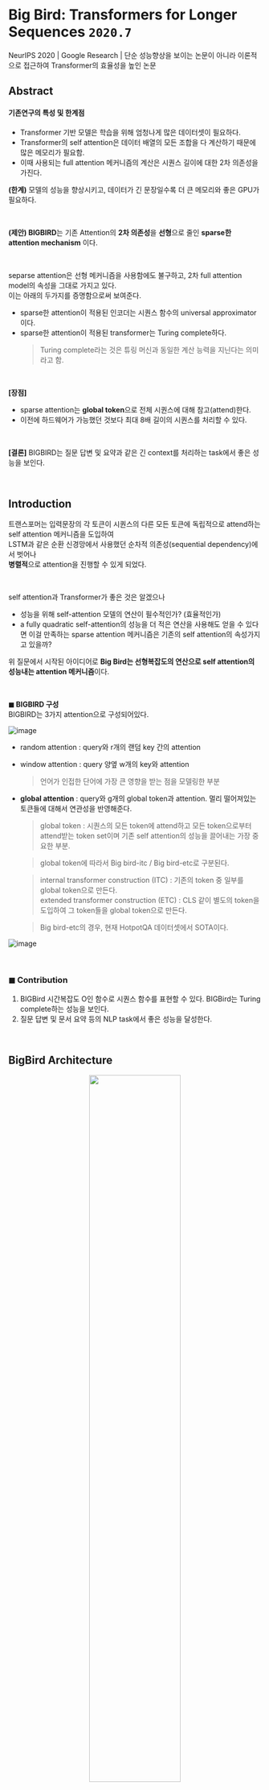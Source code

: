# Big Bird: Transformers for Longer Sequences `2020.7`  
NeurIPS 2020 | Google Research | 단순 성능향상을 보이는 논문이 아니라 이론적으로 접근하여 Transformer의 효율성을 높인 논문

## Abstract

#### 기존연구의 특성 및 한계점
- Transformer 기반 모델은 학습을 위해 엄청나게 많은 데이터셋이 필요하다. 
- Transformer의 self attention은 데이터 배열의 모든 조합을 다 계산하기 때문에 많은 메모리가 필요함.
- 이때 사용되는 full attention 메커니즘의 계산은 시퀀스 길이에 대한 2차 의존성을 가진다.  

**(한계)** 모델의 성능을 향상시키고, 데이터가 긴 문장일수록 더 큰 메모리와 좋은 GPU가 필요하다.

<br>

**(제안) BIGBIRD**는 기존 Attention의 **2차 의존성**을 **선형**으로 줄인 **sparse한 attention mechanism** 이다.

<br>


separse attention은 선형 메커니즘을 사용함에도 불구하고, 2차 full attention model의 속성을 그대로 가지고 있다.    
이는 아래의 두가지를 증명함으로써 보여준다.    
- sparse한 attention이 적용된 인코더는 시퀀스 함수의 universal approximator이다.
- sparse한 attention이 적용된 transformer는 Turing complete하다.
  >  Turing complete라는 것은 튜링 머신과 동일한 계산 능력을 지닌다는 의미라고 함.

<br>

**[장점]**
- sparse attention는 **global token**으로 전체 시퀀스에 대해 참고(attend)한다. 
- 이전에 하드웨어가 가능했던 것보다 최대 8배 길이의 시퀀스를 처리할 수 있다. 

<br>

**[결론]** BIGBIRD는 질문 답변 및 요약과 같은 긴 context를 처리하는 task에서 좋은 성능을 보인다.

<br>

## Introduction 
트랜스포머는 입력문장의 각 토큰이 시퀀스의 다른 모든 토큰에 독립적으로 attend하는 self attention 메커니즘을 도입하여     
LSTM과 같은 순환 신경망에서 사용했던 순차적 의존성(sequential dependency)에서 벗어나    
**병렬적**으로 attention을 진행할 수 있게 되었다. 


<br>


self attention과 Transformer가 좋은 것은 알겠으나
- 성능을 위해 self-attention 모델의 연산이 필수적인가? (효율적인가) 
- a fully quadratic self-attention의 성능을 더 적은 연산을 사용해도 얻을 수 있다면
이걸 만족하는 sparse attention 메커니즘은 기존의 self attention의 속성가지고 있을까?

위 질문에서 시작된 아이디어로 **Big Bird는 선형복잡도의 연산으로 self attention의 성능내는 attention 메커니즘**이다.


<br>

 **◼ BIGBIRD 구성**    
 BIGBIRD는 3가지 attention으로 구성되어있다.
 

![image](https://user-images.githubusercontent.com/43063980/140293008-42fb1972-4a03-4024-a55b-2b81f1938e43.png)
- random attention : query와 r개의 랜덤 key 간의 attention
- window attention : query 양옆 w개의 key와 attention
     > 언어가 인접한 단어에 가장 큰 영향을 받는 점을 모델링한 부분
- **global attention** : query와 g개의 global token과 attention. 멀리 떨어져있는 토큰들에 대해서 연관성을 반영해준다.
     > global token : 시퀀스의 모든 token에 attend하고 모든 token으로부터 attend받는 token set이며 기존 self attention의 성능을 끌어내는 가장 중요한 부분. 
         
     > global token에 따라서 Big bird-itc / Big bird-etc로 구분된다.    
     
     > internal transformer construction (ITC) : 기존의 token 중 일부를 global token으로 만든다.    
     > extended transformer construction (ETC) : CLS 같이 별도의 token을 도입하여 그 token들을 global token으로 만든다.  
       
     > Big bird-etc의 경우, 현재 HotpotQA 데이터셋에서 SOTA이다. 

![image](https://user-images.githubusercontent.com/43063980/141291827-a4a4b1eb-bf43-481d-b92c-06779a756805.png)


 
<br>

### ◼ Contribution
1. BIGBird 시간복잡도 O인 함수로 시퀀스 함수를 표현할 수 있다.
BIGBird는 Turing complete하는 성능을 보인다. 
2. 질문 답변 및 문서 요약 등의 NLP task에서 좋은 성능을 달성한다.


<br>

## BigBird Architecture
<p align="center"><img src="https://user-images.githubusercontent.com/43063980/140302361-91959632-4fa5-46bd-987d-b38ae67f7a29.png" width = "60%"></p>

<p align="center"><img src="https://user-images.githubusercontent.com/43063980/140302370-2a0b1f24-6bba-4e7a-919f-18b34252823a.png" width = "40%"></p>

> (위) BigBird Attention 수식 - 시간복잡도 O    
> (아래) 기존 Transformer Attention 수식 - 시간복잡도 O^2

<br>

<img src="https://user-images.githubusercontent.com/43063980/141293100-a968dd43-1367-4706-b204-7ff40db16cf6.png" width = "70%">
Ni는 node i 가 가리키는 node (ex. global token, 근거로, 비과세, 하나로, 한다)    

Xi는 토큰 임베딩 (ex. 세뱃돈은)

<img src="https://user-images.githubusercontent.com/43063980/141293836-61639975-c5f2-4dcb-b4e6-b586692a4f0c.png" width = "60%">

Qh, Kh : 쿼리, 키 함수

Vh : value 함수



### ◼ Experiments

[Base size Model results]
![image](https://user-images.githubusercontent.com/43063980/140308659-e91b865b-4682-4493-97a1-d8cdc4ef3483.png)

[Fine-tuning results]
QA tasks의 Test set으로 Fine-tuning한 BigBird모델의 결과
![image](https://user-images.githubusercontent.com/43063980/140308768-079c501a-53a5-45d7-906f-4f6f12bf40b0.png)

[spare attention을 사용한 encoder-decoder의 성능]
![image](https://user-images.githubusercontent.com/43063980/140309373-69844112-eeb0-4286-ae4f-567da154d282.png)


ITC ETC 차이 / global token에 대한 정의 / r,w,g 에 대한 설명 + attention 
수식 각각의 변수들의 의미 (소문자 X) + 적어주기 
x [i:j] 

